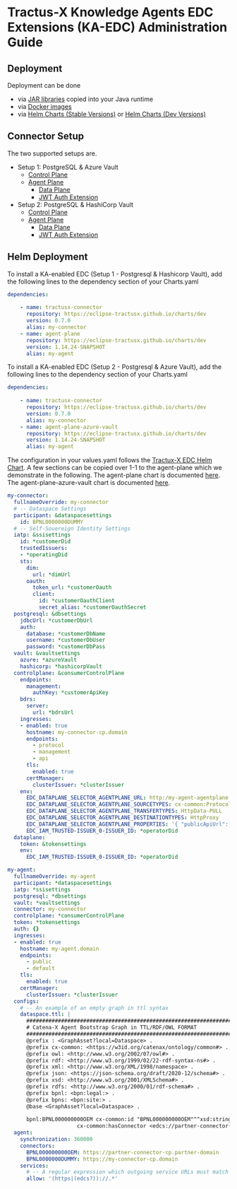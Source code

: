 <!--
 * Copyright (c) 2022,2024 Contributors to the Eclipse Foundation
 *
 * See the NOTICE file(s) distributed with this work for additional
 * information regarding copyright ownership.
 *
 * This program and the accompanying materials are made available under the
 * terms of the Apache License, Version 2.0 which is available at
 * https://www.apache.org/licenses/LICENSE-2.0.
 *
 * Unless required by applicable law or agreed to in writing, software
 * distributed under the License is distributed on an "AS IS" BASIS, WITHOUT
 * WARRANTIES OR CONDITIONS OF ANY KIND, either express or implied. See the
 * License for the specific language governing permissions and limitations
 * under the License.
 *
 * SPDX-License-Identifier: Apache-2.0
-->

# Tractus-X Knowledge Agents EDC Extensions (KA-EDC) Administration Guide

## Deployment

Deployment can be done
* via [JAR libraries](https://github.com/orgs/eclipse-tractusx/packages?repo_name=knowledge-agents-edc&ecosystem=maven) copied into your Java runtime
* via [Docker images](https://hub.docker.com/r/tractusx) 
* via [Helm Charts (Stable Versions)](https://eclipse-tractusx.github.io/charts/stable) or [Helm Charts (Dev Versions)](https://eclipse-tractusx.github.io/charts/stable)

## Connector Setup

The two supported setups are.

- Setup 1: PostgreSQL & Azure Vault 
    - [Control Plane](https://github.com/eclipse-tractusx/edc-controlplane/edc-controlplane-postgresql-azure-vault/README.md)
    - [Agent Plane](../../agent-plane/agentplane-azure-vault/README.md)
        - [Data Plane](https://github.com/eclipse-tractusx/edc-dataplane/edc-dataplane-azure-vault/README.md)
        - [JWT Auth Extension](../../common/jwt-auth/README.md)
- Setup 2: PostgreSQL & HashiCorp Vault
    - [Control Plane](https://github.com/eclipse-tractusx/edc-controlplane/README.md)
    - [Agent Plane](../../agent-plane/agentplane-hashicorp/README.md)
        - [Data Plane](https://github.com/eclipse-tractusx/edc-dataplane/edc-dataplane-hashicorp-vault/README.md)
        - [JWT Auth Extension](../../common/jwt-auth/README.md)

## Helm Deployment

To install a KA-enabled EDC (Setup 1 - Postgresql & Hashicorp Vault), add the following lines to the dependency section of your Charts.yaml

```yaml
dependencies:
  
    - name: tractusx-connector
      repository: https://eclipse-tractusx.github.io/charts/dev
      version: 0.7.0
      alias: my-connector
    - name: agent-plane
      repository: https://eclipse-tractusx.github.io/charts/dev
      version: 1.14.24-SNAPSHOT
      alias: my-agent
```

To install a KA-enabled EDC (Setup 2 - Postgresql & Azure Vault), add the following lines to the dependency section of your Charts.yaml

```yaml
dependencies:
  
    - name: tractusx-connector
      repository: https://eclipse-tractusx.github.io/charts/dev
      version: 0.7.0
      alias: my-connector
    - name: agent-plane-azure-vault
      repository: https://eclipse-tractusx.github.io/charts/dev
      version: 1.14.24-SNAPSHOT
      alias: my-agent
```

The configuration in your values.yaml follows the [Tractux-X EDC Helm Chart](https://github.com/eclipse-tractusx/tractusx-edc/blob/main/charts/tractusx-connector/README.md).
A few sections can be copied over 1-1 to the agent-plane which we demonstrate in the following.
The agent-plane chart is documented [here](charts/agent-plane/README.md).
The agent-plane-azure-vault chart is documented [here](charts/agent-plane-azure-vault/README.md).

```yaml
my-connector:
  fullnameOverride: my-connector
  # -- Dataspace Settings
  participant: &dataspacesettings
    id: BPNL0000000DUMMY
  # -- Self-Sovereign Identity Settings
  iatp: &ssisettings
    id: *customerDid
    trustedIssuers:
    - *operatingDid
    sts:
      dim:
        url: *dimUrl
      oauth:
        token_url: *customerOauth
        client:
          id: *customerOauthClient
          secret_alias: *customerOauthSecret
  postgresql: &dbsettings
    jdbcUrl: *customerDbUrl
    auth:
      database: *customerDbName
      username: *customerDbUser
      password: *customerDbPass
  vault: &vaultsettings
    azure: *azureVault
    hashicorp: *hashicorpVault
  controlplane: &consumerControlPlane
    endpoints:
      management:
        authKey: *customerApiKey
    bdrs:
      server:
        url: *bdrsUrl
    ingresses:
    - enabled: true
      hostname: my-connector-cp.domain
      endpoints:
        - protocol
        - management
        - api
      tls:
        enabled: true
      certManager:
        clusterIssuer: *clusterIssuer
    env:
      EDC_DATAPLANE_SELECTOR_AGENTPLANE_URL: http:/my-agent-agentplane:8083/api/signaling/v1/dataflows
      EDC_DATAPLANE_SELECTOR_AGENTPLANE_SOURCETYPES: cx-common:Protocol?w3c:http:SPARQL,cx-common:Protocol?w3c:http:SKILL
      EDC_DATAPLANE_SELECTOR_AGENTPLANE_TRANSFERTYPES: HttpData-PULL
      EDC_DATAPLANE_SELECTOR_AGENTPLANE_DESTINATIONTYPES: HttpProxy
      EDC_DATAPLANE_SELECTOR_AGENTPLANE_PROPERTIES: '{ "publicApiUrl": "https://my-agent.domain/api/public/" }'
      EDC_IAM_TRUSTED-ISSUER_0-ISSUER_ID: *operatorDid
  dataplane:
    token: &tokensettings
    env:
      EDC_IAM_TRUSTED-ISSUER_0-ISSUER_ID: *operatorDid

my-agent:
  fullnameOverride: my-agent
  participant: *dataspacesettings
  iatp: *ssisettings
  postgresql: *dbsettings
  vault: *vaultsettings
  connector: my-connector
  controlplane: *consumerControlPlane
  token: *tokensettings
  auth: {}
  ingresses:
  - enabled: true
    hostname: my-agent.domain
    endpoints:
      - public
      - default
    tls:
      enabled: true
    certManager:
      clusterIssuer: *clusterIssuer
  configs:
    # -- An example of an empty graph in ttl syntax
    dataspace.ttl: |
      #################################################################
      # Catena-X Agent Bootstrap Graph in TTL/RDF/OWL FORMAT
      #################################################################
      @prefix : <GraphAsset?local=Dataspace> .
      @prefix cx-common: <https://w3id.org/catenax/ontology/common#> .
      @prefix owl: <http://www.w3.org/2002/07/owl#> .
      @prefix rdf: <http://www.w3.org/1999/02/22-rdf-syntax-ns#> .
      @prefix xml: <http://www.w3.org/XML/1998/namespace> .
      @prefix json: <https://json-schema.org/draft/2020-12/schema#> .
      @prefix xsd: <http://www.w3.org/2001/XMLSchema#> .
      @prefix rdfs: <http://www.w3.org/2000/01/rdf-schema#> .
      @prefix bpnl: <bpn:legal:> .
      @prefix bpns: <bpn:site:> .
      @base <GraphAsset?local=Dataspace> .
      
      bpnl:BPNL000000000OEM cx-common:id "BPNL000000000OEM"^^xsd:string;
                      cx-common:hasConnector <edcs://partner-connector-cp.partner-domain>.
  agent:
    synchronization: 360000
    connectors: 
      BPNL000000000OEM: https://partner-connector-cp.partner-domain
      BPNL0000000DUMMY: https://my-connector-cp.domain
    services:
      # -- A regular expression which outgoing service URLs must match (unless overwritten by a specific asset property)
      allow: '(https|(edcs?))://.*'
```

